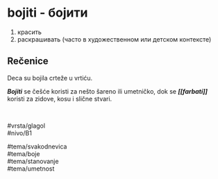 # bojiti - бојити

1. красить  
2. раскрашивать (часто в художественном или детском контексте)

## Rečenice

Deca su bojila crteže u vrtiću.

***Bojiti*** se češće koristi za nešto šareno ili umetničko, dok se ***[[farbati]]*** koristi za zidove, kosu i slične stvari.

<br>

#vrsta/glagol  
#nivo/B1  

#tema/svakodnevica  
#tema/boje  
#tema/stanovanje  
#tema/umetnost  
